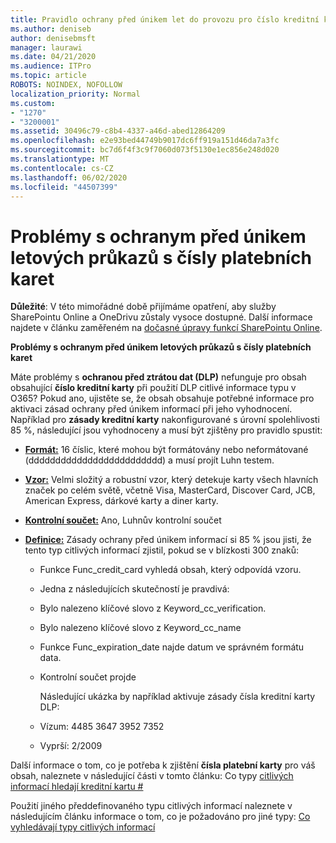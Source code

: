 ```yaml
---
title: Pravidlo ochrany před únikem let do provozu pro číslo kreditní karty nefunguje
ms.author: deniseb
author: denisebmsft
manager: laurawi
ms.date: 04/21/2020
ms.audience: ITPro
ms.topic: article
ROBOTS: NOINDEX, NOFOLLOW
localization_priority: Normal
ms.custom:
- "1270"
- "3200001"
ms.assetid: 30496c79-c8b4-4337-a46d-abed12864209
ms.openlocfilehash: e2e93bed44749b9017dc6ff919a151d46da7a3fc
ms.sourcegitcommit: bc7d6f4f3c9f7060d073f5130e1ec856e248d020
ms.translationtype: MT
ms.contentlocale: cs-CZ
ms.lasthandoff: 06/02/2020
ms.locfileid: "44507399"
---
```

# <a name="dlp-issues-with-credit-card-numbers"></a>Problémy s ochranym před únikem letových průkazů s čísly platebních karet

**Důležité**: V této mimořádné době přijímáme opatření, aby služby SharePointu Online a OneDrivu zůstaly vysoce dostupné. Další informace najdete v článku zaměřeném na [dočasné úpravy funkcí SharePointu Online](https://aka.ms/ODSPAdjustments).

**Problémy s ochranym před únikem letových průkazů s čísly platebních karet**

Máte problémy s **ochranou před ztrátou dat (DLP)** nefunguje pro obsah obsahující **číslo kreditní karty** při použití DLP citlivé informace typu v O365? Pokud ano, ujistěte se, že obsah obsahuje potřebné informace pro aktivaci zásad ochrany před únikem informací při jeho vyhodnocení. Například pro **zásady kreditní karty** nakonfigurované s úrovní spolehlivosti 85 %, následující jsou vyhodnoceny a musí být zjištěny pro pravidlo spustit:
  
- **[Formát:](https://docs.microsoft.com/microsoft-365/compliance/sensitive-information-type-entity-definitions#format-19)** 16 číslic, které mohou být formátovány nebo neformátované (ddddddddddddddddddddddddd) a musí projít Luhn testem.

- **[Vzor:](https://docs.microsoft.com/microsoft-365/compliance/sensitive-information-type-entity-definitions#pattern-19)** Velmi složitý a robustní vzor, který detekuje karty všech hlavních značek po celém světě, včetně Visa, MasterCard, Discover Card, JCB, American Express, dárkové karty a diner karty.

- **[Kontrolní součet:](https://docs.microsoft.com/microsoft-365/compliance/sensitive-information-type-entity-definitions#checksum-19)** Ano, Luhnův kontrolní součet

- **[Definice:](https://docs.microsoft.com/microsoft-365/compliance/sensitive-information-type-entity-definitions#definition-19)** Zásady ochrany před únikem informací si 85 % jsou jisti, že tento typ citlivých informací zjistil, pokud se v blízkosti 300 znaků:

  - Funkce Func_credit_card vyhledá obsah, který odpovídá vzoru.

  - Jedna z následujících skutečností je pravdivá:

  - Bylo nalezeno klíčové slovo z Keyword_cc_verification.

  - Bylo nalezeno klíčové slovo z Keyword_cc_name

  - Funkce Func_expiration_date najde datum ve správném formátu data.

  - Kontrolní součet projde

    Následující ukázka by například aktivuje zásady čísla kreditní karty DLP:

  - Vízum: 4485 3647 3952 7352
  
  - Vyprší: 2/2009

Další informace o tom, co je potřeba k zjištění **čísla platební karty** pro váš obsah, naleznete v následující části v tomto článku: Co typy [citlivých informací hledají kreditní kartu #](https://docs.microsoft.com/microsoft-365/compliance/sensitive-information-type-entity-definitions#credit-card-number)
  
Použití jiného předdefinovaného typu citlivých informací naleznete v následujícím článku informace o tom, co je požadováno pro jiné typy: [Co vyhledávají typy citlivých informací](https://docs.microsoft.com/microsoft-365/compliance/sensitive-information-type-entity-definitions)
  